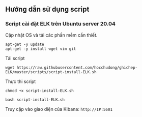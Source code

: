 ## Hướng dẫn sử dụng script

### Script cài đặt ELK trên Ubuntu server 20.04

Cập nhật OS và tải các phần mềm cần thiết. 

```
apt-get -y update 
apt-get -y install wget vim git
```

Tải script 

```
wget https://raw.githubusercontent.com/hocchudong/ghichep-ELK/master/scripts/script-install-ELK.sh
```

Thực thi script

```
chmod +x script-install-ELK.sh

bash script-install-ELK.sh
```

Truy cập vào giao diện của Kibana: `http://IP:5601`
